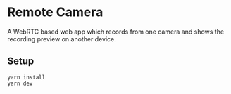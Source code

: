 # Remote Camera
A WebRTC based web app which records from one camera and shows the recording preview on another device.

## Setup
```
yarn install
yarn dev
```